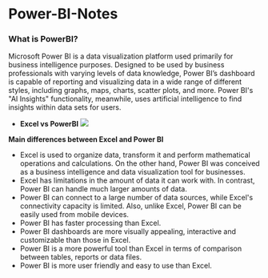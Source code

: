 # Power-BI-Notes

### What is PowerBI?
Microsoft Power BI is a data visualization platform used primarily for business intelligence purposes. Designed to be used by business professionals with varying levels of data knowledge, Power BI’s dashboard is capable of reporting and visualizing data in a wide range of different styles, including graphs, maps, charts, scatter plots, and more. Power BI's "AI Insights" functionality, meanwhile, uses artificial intelligence to find insights within data sets for users.

- **Excel vs PowerBI**
![](https://blog.bismart.com/hubfs/Imported_Blog_Media/Excel-Vs-Power-BI03-EN-1-Sep-26-2023-09-27-28-7672-AM.jpg)

**Main differences between Excel and Power BI**
- Excel is used to organize data, transform it and perform mathematical operations and calculations. On the other hand, Power BI was conceived as a business intelligence and data visualization tool for businesses.
- Excel has limitations in the amount of data it can work with. In contrast, Power BI can handle much larger amounts of data.
- Power BI can connect to a large number of data sources, while Excel's connectivity capacity is limited. Also, unlike Excel, Power BI can be easily used from mobile devices.
- Power BI has faster processing than Excel.
- Power BI dashboards are more visually appealing, interactive and customizable than those in Excel.
- Power BI is a more powerful tool than Excel in terms of comparison between tables, reports or data files.
- Power BI is more user friendly and easy to use than Excel.

